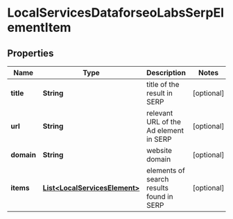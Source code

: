 

# LocalServicesDataforseoLabsSerpElementItem


## Properties

| Name | Type | Description | Notes |
|------------ | ------------- | ------------- | -------------|
|**title** | **String** | title of the result in SERP |  [optional] |
|**url** | **String** | relevant URL of the Ad element in SERP |  [optional] |
|**domain** | **String** | website domain |  [optional] |
|**items** | [**List&lt;LocalServicesElement&gt;**](LocalServicesElement.md) | elements of search results found in SERP |  [optional] |



